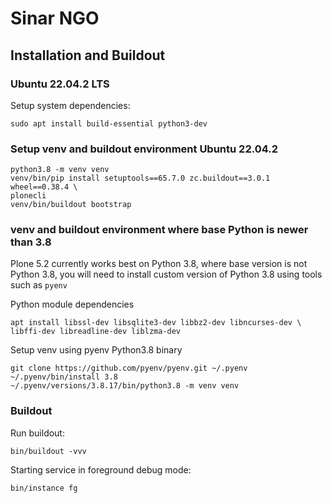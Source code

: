 # Sinar NGO

## Installation and Buildout

### Ubuntu 22.04.2 LTS

Setup system dependencies:

```
sudo apt install build-essential python3-dev
```

### Setup venv and buildout environment Ubuntu 22.04.2

```
python3.8 -m venv venv
venv/bin/pip install setuptools==65.7.0 zc.buildout==3.0.1 wheel==0.38.4 \
plonecli
venv/bin/buildout bootstrap
```

### venv and buildout environment where base Python is newer than 3.8

Plone 5.2 currently works best on Python 3.8, where base version is not
Python 3.8, you will need to install custom version of Python 3.8 using
tools such as `pyenv`

Python module dependencies

```
apt install libssl-dev libsqlite3-dev libbz2-dev libncurses-dev \
libffi-dev libreadline-dev liblzma-dev
```

Setup venv using pyenv Python3.8 binary
```
git clone https://github.com/pyenv/pyenv.git ~/.pyenv
~/.pyenv/bin/install 3.8
~/.pyenv/versions/3.8.17/bin/python3.8 -m venv venv
```

### Buildout

Run buildout:

```
bin/buildout -vvv
```

Starting service in foreground debug mode:

```
bin/instance fg
```

